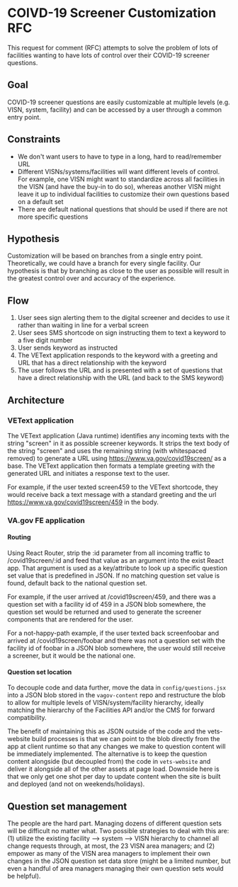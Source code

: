 # COIVD-19 Screener Customization RFC

This request for comment (RFC) attempts to solve the problem of lots of facilities wanting to have lots of control over their COVID-19 screener questions.

## Goal
COVID-19 screener questions are easily customizable at multiple levels (e.g. VISN, system, facility) and can be accessed by a user through a common entry point.

## Constraints
- We don't want users to have to type in a long, hard to read/remember URL
- Different VISNs/systems/facilities will want different levels of control. For example, one VISN might want to standardize across all facilities in the VISN (and have the buy-in to do so), whereas another VISN might leave it up to individual facilities to customize their own questions based on a default set
- There are default national questions that should be used if there are not more specific questions

## Hypothesis
Customization will be based on branches from a single entry point. Theoretically, we could have a branch for every single facility. Our hypothesis is that by branching as close to the user as possible will result in the greatest control over and accuracy of the experience.

## Flow
1. User sees sign alerting them to the digital screener and decides to use it rather than waiting in line for a verbal screen
2. User sees SMS shortcode on sign instructing them to text a keyword to a five digit number
3. User sends keyword as instructed
4. The VEText application responds to the keyword with a greeting and URL that has a direct relationship with the keyword
5. The user follows the URL and is presented with a set of questions that have a direct relationship with the URL (and back to the SMS keyword)

## Architecture
### VEText application
The VEText application (Java runtime) identifies any incoming texts with the string "screen" in it as possible screener keywords. It strips the text body of the string "screen" and uses the remaining string (with whitespaced removed) to generate a URL using https://www.va.gov/covid19screen/ as a base.  The VEText application then formats a template greeting with the generated URL and initiates a response text to the user.

For example, if the user texted screen459 to the VEText shortcode, they would receive back a text message with a standard greeting and the url https://www.va.gov/covid19screen/459 in the body.

### VA.gov FE application
#### Routing
Using React Router, strip the :id parameter from all incoming traffic to /covid19screen/:id and feed that value as an argument into the exist React app. That argument is used as a key/attribute to look up a specific question set value that is predefined in JSON. If no matching question set value is found, default back to the national question set.

For example, if the user arrived at /covid19screen/459, and there was a question set with a facility id of 459 in a JSON blob somewhere, the question set would be returned and used to generate the screener components that are rendered for the user.

For a not-happy-path example, if the user texted back screenfoobar and arrived at /covid19screen/foobar and there was not a question set with the facility id of foobar in a JSON blob somewhere, the user would still receive a screener, but it would be the national one.

#### Question set location
To decouple code and data further, move the data in `config/questions.jsx` into a JSON blob stored in the `vagov-content` repo and restructure the blob to allow for multiple levels of VISN/system/facility hierarchy, ideally matching the hierarchy of the Facilities API and/or the CMS for forward compatibility.

The benefit of maintaining this as JSON outside of the code and the vets-website build processes is that we can point to the blob directly from the app at client runtime so that any changes we make to question content will be immediately implemented. The alternative is to keep the question content alongside (but decoupled from) the code in `vets-website` and deliver it alongside all of the other assets at page load. Downside here is that we only get one shot per day to update content when the site is built and deployed (and not on weekends/holidays).

## Question set management
The people are the hard part. Managing dozens of different question sets will be difficult no matter what. Two possible strategies to deal with this are: (1) utilize the existing facility --> system --> VISN hierarchy to channel all change requests through, at most, the 23 VISN area managers; and (2) empower as many of the VISN area managers to implement their own changes in the JSON question set data store (might be a limited number, but even a handful of area managers managing their own question sets would be helpful).




